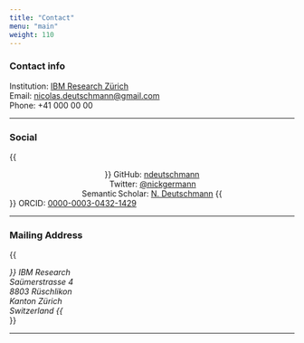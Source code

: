 ```yaml
---
title: "Contact"
menu: "main"
weight: 110
---
```

### Contact info

<i class="fas fa-university"></i> Institution: [IBM Research Zürich](https://www.zurich.ibm.com/)  
<i class="far fa-envelope"></i> Email: [nicolas.deutschmann@gmail.com](mailto:nicolas.deutschmann@gmail.com)  
<i class="fas fa-phone"></i> Phone: +41 000 00 00



---
### Social
{{<center>}}
<i class="fab fa-github"></i> GitHub: [ndeutschmann](https://github.com/ojroques/hugo-researcher)  
<i class="fab fa-twitter"></i> Twitter: [@nickgermann](http://www.twitter.com/nickgermann)  
<i class="fas fa-graduation-cap"></i> Semantic Scholar: [N. Deutschmann]("https://www.semanticscholar.org/author/N.-Deutschmann/102335445")
{{</center>}}
<i class="fas fa-id-card"></i> ORCID: [0000-0003-0432-1429](https://orcid.org/0000-0003-0432-1429)

---

### Mailing Address

{{<address>}}
IBM Research  
Saümerstrasse 4  
8803 Rüschlikon  
Kanton Zürich  
Switzerland
{{</address>}}

---

